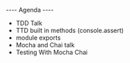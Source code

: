  ---- Agenda ----

- TDD Talk
- TTD built in methods (console.assert)
- module exports
- Mocha and Chai talk
- Testing With Mocha Chai

